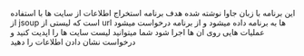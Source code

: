 این برنامه با زبان جاوا نوشته شده
هدف برنامه استخراج اطلاعات از سایت ها با استفاده از jsoup است که لیستی از url ها به برنامه داده میشود و از برنامه درخواست میشود عملیات هایی روی ان ها اجرا شود
شما میتوانید لیست سایت ها را اپدیت کنید و درخواست نشان دادن اطلاعات را دهید
